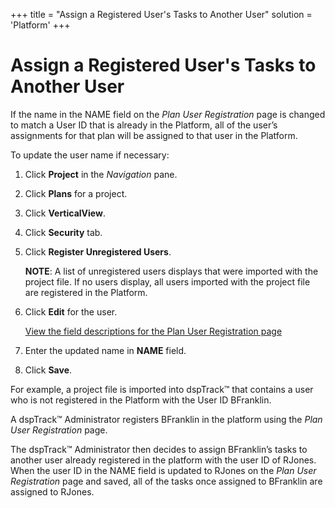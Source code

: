 +++
title = "Assign a Registered User's Tasks to Another User"
solution = 'Platform'
+++

# Assign a Registered User's Tasks to Another User

If the name in the NAME field on the
<span style="font-style: italic;">Plan User Registration</span> page is
changed to match a User ID that is already in the Platform, all of the
user’s assignments for that plan will be assigned to that user in the
Platform.

To update the user name if necessary:

1.  Click **Project** in the *Navigation* pane.

2.  Click **Plans** for a project.

3.  Click **VerticalView**.

4.  Click **Security** tab.

5.  Click **Register Unregistered Users**.
    
    **NOTE**: A list of unregistered users displays that were imported
    with the project file. If no users display, all users imported with
    the project file are registered in the Platform.

6.  Click **Edit** for the user.
    
    [View the field descriptions for the Plan User Registration
    page](../Page_Desc/Plan_User_Registration)

7.  Enter the updated name in **NAME** field.

8.  Click **Save**.

For example, a project file is imported into dspTrack™ that contains a
user who is not registered in the Platform with the User ID BFranklin.

A dspTrack™ Administrator registers BFranklin in the platform using the
*<span>Plan User Registration</span>* page.

The dspTrack™ Administrator then decides to assign BFranklin’s tasks to
another user already registered in the platform with the user ID of
RJones. When the user ID in the NAME field is updated to RJones on the
*Plan User Registration* page and saved, all of the tasks once assigned
to BFranklin are assigned to RJones.
